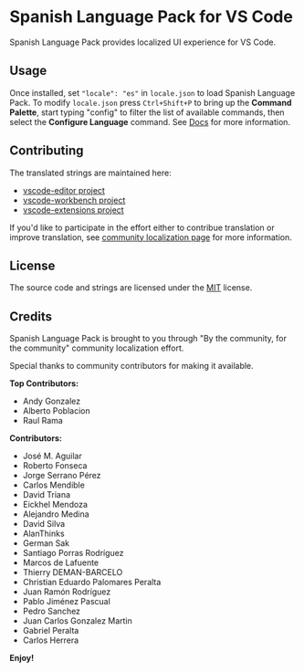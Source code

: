 #  Spanish Language Pack for VS Code

Spanish Language Pack provides localized UI experience for VS Code.

## Usage

Once installed, set `"locale": "es"` in `locale.json` to load Spanish Language Pack. To modify `locale.json` press `Ctrl+Shift+P` to bring up the **Command Palette**, start typing "config" to filter the list of available commands, then select the **Configure Language** command. See [Docs](https://go.microsoft.com/fwlink/?LinkId=761051) for more information.

## Contributing

The translated strings are maintained here:

* [vscode-editor project](https://www.transifex.com/microsoft-oss/vscode-editor/dashboard/)
* [vscode-workbench project](https://www.transifex.com/microsoft-oss/vscode-workbench/dashboard/)
* [vscode-extensions project](https://www.transifex.com/microsoft-oss/vscode-extensions/dashboard/)

If you'd like to participate in the effort either to contribue translation or improve translation, see [community localization page](https://aka.ms/vscodeloc) for more information.

## License

The source code and strings are licensed under the [MIT](https://github.com/Microsoft/vscode-loc/blob/master/LICENSE.md) license.

## Credits

Spanish Language Pack is brought to you through "By the community, for the community" community localization effort.

Special thanks to community contributors for making it available.

**Top Contributors:**

* Andy Gonzalez
* Alberto Poblacion
* Raul Rama


**Contributors:**

* José M. Aguilar
* Roberto Fonseca
* Jorge Serrano Pérez
* Carlos Mendible
* David Triana
* Eickhel Mendoza
* Alejandro Medina
* David Silva
* AlanThinks
* German Sak
* Santiago Porras Rodríguez
* Marcos de Lafuente
* Thierry DEMAN-BARCELO
* Christian Eduardo Palomares Peralta
* Juan Ramón Rodríguez
* Pablo Jiménez Pascual
* Pedro Sanchez
* Juan Carlos Gonzalez Martin
* Gabriel Peralta
* Carlos Herrera

**Enjoy!**
